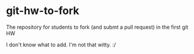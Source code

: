 git-hw-to-fork
==============

The repository for students to fork (and submt a pull request) in the first git HW


I don't know what to add. I'm not that witty. :/
